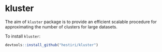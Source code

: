 # kluster
The aim of `kluster` package is to provide an efficient scalable procedure for approximating the number of clusters for large datasets. 

To install `kluster`: 

```R
devtools::install_github("hestiri/kluster")
```
